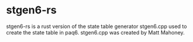 # stgen6-rs
stgen6-rs is a rust version of the state table generator stgen6.cpp used to create the state table in paq6. stgen6.cpp was created by Matt Mahoney.
